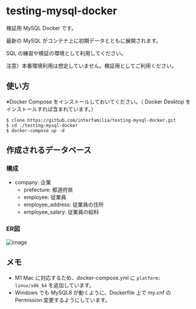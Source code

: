# testing-mysql-docker
検証用 MySQL Docker です。

最新の MySQL がコンテナ上に初期データとともに展開されます。

SQL の練習や検証の環境として利用してください。

注意）本番環境利用は想定していません。検証用としてご利用ください。

## 使い方

※Docker Compose をインストールしておいてください。（ Docker Desktop をインストールすれば含まれています。）

```
$ clone https://github.com/interfamilia/testing-mysql-docker.git
$ cd ./testing-mysql-docker
$ docker-compose up -d
```

## 作成されるデータベース

### 構成
* company: 企業
  * prefecture: 都道府県
  * employee: 従業員
  * employee_address: 従業員の住所
  * employee_salary: 従業員の給料

### ER図

![image](https://user-images.githubusercontent.com/61341140/170666586-cb4e38b8-6fba-4fa2-b6c9-9b71f43b7cf9.png)

## メモ

* M1 Mac に対応するため、docker-compose.yml に `platform: linux/x86_64` を追加しています。
* Windows でも MySQL8 が動くように、Dockerfile 上で my.cnf の Permission 変更するようにしています。
